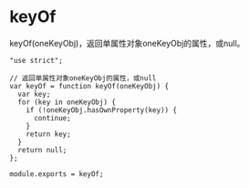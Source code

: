 # keyOf

keyOf(oneKeyObj)，返回单属性对象oneKeyObj的属性，或null。

    "use strict";

    // 返回单属性对象oneKeyObj的属性，或null
    var keyOf = function keyOf(oneKeyObj) {
      var key;
      for (key in oneKeyObj) {
        if (!oneKeyObj.hasOwnProperty(key)) {
          continue;
        }
        return key;
      }
      return null;
    };

    module.exports = keyOf;